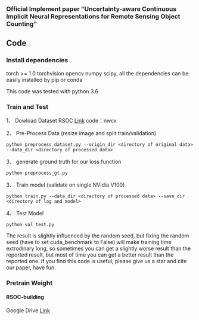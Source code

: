 ###  Official Implement paper "Uncertainty-aware Continuous Implicit Neural Representations for Remote Sensing Object Counting"



## Code

### Install dependencies

torch >= 1.0 torchvision opencv numpy scipy, all the dependencies can be easily installed by pip or conda

This code was tested with python 3.6  

###  Train and Test

1、 Dowload Dataset RSOC [Link](https://pan.baidu.com/s/19hL7O1sP_u2r9LNRsFSjdA)  code：nwcx

2、 Pre-Process Data (resize image and split train/validation)

```
python preprocess_dataset.py --origin_dir <directory of original data> --data_dir <directory of processed data>
```
3、 generate ground truth for our loss function

```
python preprocess_gt.py
```
3、 Train model (validate on single NVidia V100)

```
python train.py --data_dir <directory of processed data> --save_dir <directory of log and model>
```

4、 Test Model
```
python val_test.py
```

The result is slightly influenced by the random seed, but fixing the random seed (have to set cuda_benchmark to False) will make training time extrodinary long, so sometimes you can get a slightly worse result than the reported result, but most of time you can get a better result than the reported one. If you find this code is useful, please give us a star and cite our paper, have fun.



### Pretrain Weight
#### RSOC-building


Google Drive [Link](https://drive.google.com/file/d/1d9VN-_o5-IVw_-yUpWXrkQhvfS3CZpQO/view?usp=share_link)





